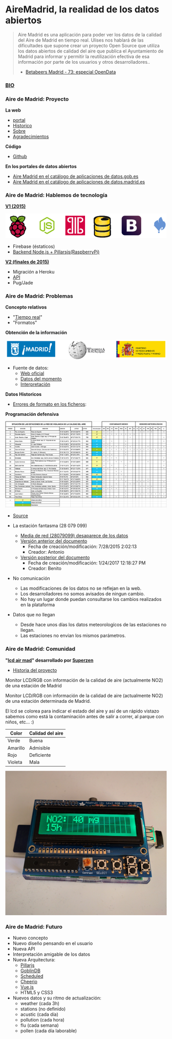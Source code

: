 # AireMadrid, la realidad de los datos abiertos

> Aire Madrid es una aplicación para poder ver los datos de la calidad del Aire de Madrid en tiempo real. Ulises nos hablará de las dificultades que supone crear un proyecto Open Source que utiliza los datos abiertos de calidad del aire que publica el Ayuntamiento de Madrid para informar y permitir la reutilización efectiva de esa información por parte de los usuarios y otros desarrolladores..
> - [Betabeers Madrid - 73: especial OpenData](https://betabeers.com/event/betabeers-madrid-73-especial-opendata-5201/)


### [BIO](bio.md)

### Aire de Madrid: Proyecto

**La web**
- [portal](http://airemadrid.herokuapp.com)
- [Historico](http://airemadrid.herokuapp.com/historico)
- [Sobre](http://airemadrid.herokuapp.com/sobre)
- [Agradecimientos](http://airemadrid.herokuapp.com/agradecimientos)

**Código**
- [Github](https://github.com/UlisesGascon/Aire-Madrid)

**En los portales de datos abiertos**
- [Aire Madrid en el catálogo de aplicaciones de datos.gob.es](http://datos.gob.es/es/node/473)
- [Aire Madrid en el catálogo de aplicaciones de datos.madrid.es](http://datos.madrid.es/portal/site/egob/menuitem.400a817358ce98c34e937436a8a409a0/?page=0&vgnextoid=994612b9ace9f310VgnVCM100000171f5a0aRCRD&vgnextchannel=994612b9ace9f310VgnVCM100000171f5a0aRCRD&vgnextfmt=default)

### Aire de Madrid: Hablemos de tecnología

**[V1 (2015)](https://github.com/UlisesGascon/Aire-Madrid/releases/tag/1.0.0)**

![](assets/stack-v1.png)

- Firebase (éstaticos)
- [Backend Node.js + Pillarsjs(RaspberryPi)](assets/server.png)


**[V2 (finales de 2015)](https://github.com/UlisesGascon/Aire-Madrid/releases/tag/2.0.0)**

- Migración a Heroku
- [API](https://github.com/UlisesGascon/Aire-Madrid#api)
- Pug/Jade


### Aire de Madrid: Problemas

**Concepto relativos**

- "[Tiempo real](http://datos.madrid.es/sites/v/index.jsp?vgnextoid=b8c427a272e4e410VgnVCM2000000c205a0aRCRD&vgnextchannel=374512b9ace9f310VgnVCM100000171f5a0aRCRD)"
- "Formatos"

**Obtención de la información**

![](assets/datos.png)

- Fuente de datos:
    - [Web oficial](http://datos.madrid.es/portal/site/egob/menuitem.c05c1f754a33a9fbe4b2e4b284f1a5a0/?vgnextoid=41e01e007c9db410VgnVCM2000000c205a0aRCRD&vgnextchannel=374512b9ace9f310VgnVCM100000171f5a0aRCRD)
    - [Datos del momento](http://www.mambiente.munimadrid.es/opendata/horario.txt)
    - [Interpretación](http://datos.madrid.es/FWProjects/egob/contenidos/datasets/ficheros/Interprete_ficheros_%20calidad_%20del_%20aire_global.pdf)

**Datos Historicos**

- [Errores de formato en los ficheros](http://airemadrid.herokuapp.com/historico):


**Programación defensiva**

![](assets/estaciones_datos.png)

- [Source](http://datos.madrid.es/sites/v/index.jsp?vgnextoid=9e42c176313eb410VgnVCM1000000b205a0aRCRD&vgnextchannel=374512b9ace9f310VgnVCM100000171f5a0aRCRD)

- La estación fantasma (28 079 099)
    - [Media de red (28079099) desaparece de los datos](http://datos.madrid.es/portal/site/egob/menuitem.c05c1f754a33a9fbe4b2e4b284f1a5a0/?vgnextoid=41e01e007c9db410VgnVCM2000000c205a0aRCRD&vgnextchannel=374512b9ace9f310VgnVCM100000171f5a0aRCRD&vgnextfmt=default#1014)
    - [Versión anterior del documento](http://datos.madrid.es/FWProjects/egob/contenidos/datasets/ficheros/MedioAmbiente_CalidadAire/Interpretacion_datos_horarios_diarios.pdf)
        - Fecha de creación/modificación: 7/28/2015 2:02:13   
        - Creador: Antonio
    - [Versión posterior del documento](http://datos.madrid.es/FWProjects/egob/contenidos/datasets/ficheros/Interprete_ficheros_%20calidad_%20del_%20aire_global.pdf)
        - Fecha de creación/modificación: 1/24/2017 12:18:27 PM
        - Creador: Benito

- No comunicación
    - Las modificaciones de los datos no se reflejan en la web.
    - Los desarrolladores no somos avisados de ningun cambio.
    - No hay un lugar donde puedan consultarse los cambios realizados en la plataforma

- Datos que no llegan
    - Desde hace unos días los datos meteorologícos de las estaciones no llegan.
    - Las estaciones no envian los mismos parámetros.


### Aire de Madrid: Comunidad

**"[lcd air mad](https://github.com/superzen/lcd-air-mad/)" desarrollado por [Superzen](https://github.com/superzen)**

- [Historia del proyecto](https://github.com/superzen/lcd-air-mad/issues/1)

Monitor LCD/RGB con información de la calidad de aire (actualmente NO2) de una estación de Madrid


Monitor LCD/RGB con información de la calidad de aire (actualmente NO2) 
de una estación determinada de Madrid.

El lcd se colorea para indicar el estado del aire y así de 
un rápido vistazo sabemos como está la contaminación
antes de salir a correr, al parque con niños, etc... :)


Color | Calidad del aire
------|------------------
Verde | Buena 
Amarillo | Admisible 
Rojo | Deficiente 
Violeta | Mala


![Prototipo](assets/dispositivo.jpg)


### Aire de Madrid: Futuro

- Nuevo concepto
- Nuevo diseño pensando en el usuario
- Nueva API
- Interpretación amigable de los datos
- Nueva Arquitectura:
    - [Pillarjs](http://pillarsjs.com/)
    - [GoblinDB](http://goblindb.osweekends.com/)
    - [Scheduled](https://www.npmjs.com/package/scheduled)
    - [Cheerio](https://cheerio.js.org/)
    - [Vue.js](https://vuejs.org/)
    - HTML5 y CSS3
- Nuevos datos y su ritmo de actualización:
    - weather (cada 3h)
    - stations (no definido)
    - acustic (cada día)
    - pollution (cada hora)
    - flu (cada semana)
    - pollen (cada día laborable)
